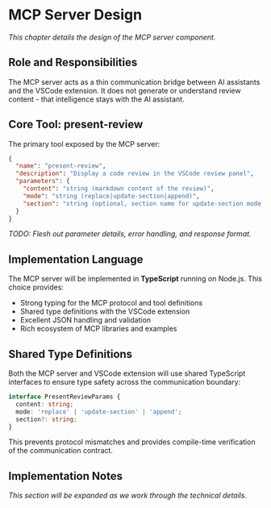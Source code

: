 # MCP Server Design

*This chapter details the design of the MCP server component.*

## Role and Responsibilities

The MCP server acts as a thin communication bridge between AI assistants and the VSCode extension. It does not generate or understand review content - that intelligence stays with the AI assistant.

## Core Tool: present-review

The primary tool exposed by the MCP server:

```json
{
  "name": "present-review",
  "description": "Display a code review in the VSCode review panel",
  "parameters": {
    "content": "string (markdown content of the review)",
    "mode": "string (replace|update-section|append)",
    "section": "string (optional, section name for update-section mode)"
  }
}
```

*TODO: Flesh out parameter details, error handling, and response format.*

## Implementation Language

The MCP server will be implemented in **TypeScript** running on Node.js. This choice provides:
- Strong typing for the MCP protocol and tool definitions
- Shared type definitions with the VSCode extension
- Excellent JSON handling and validation
- Rich ecosystem of MCP libraries and examples

## Shared Type Definitions

Both the MCP server and VSCode extension will use shared TypeScript interfaces to ensure type safety across the communication boundary:

```typescript
interface PresentReviewParams {
  content: string;
  mode: 'replace' | 'update-section' | 'append';
  section?: string;
}
```

This prevents protocol mismatches and provides compile-time verification of the communication contract.

## Implementation Notes

*This section will be expanded as we work through the technical details.*